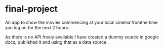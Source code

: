 # final-project

An app to show the movies commencing at your local cinema fromthe time you log on for the next 2 hours.


As there is no API freely available I have created a dummy source in google docs, published it and using that as a data source.



